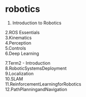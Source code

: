# robotics

1. Introduction​ ​to​ ​Robotics <br>

2.​ROS​ ​Essentials <br>
3.​Kinematics <br>
4.​Perception <br>
5.​Controls <br>
6.​Deep​ ​Learning <br>

7.​Term​2 - Introduction <br>
8.​Robotic​Systems​Deployment <br>
9.​Localization <br>
10.​SLAM <br>
11.​Reinforcement​Learning​for​Robotics <br>
12.​Path​Planning​and​Navigation
